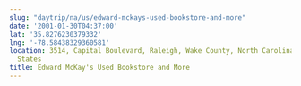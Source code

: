 ```yaml
---
slug: "daytrip/na/us/edward-mckays-used-bookstore-and-more"
date: '2001-01-30T04:37:00'
lat: '35.8276230379332'
lng: '-78.58438329360581'
location: 3514, Capital Boulevard, Raleigh, Wake County, North Carolina, 27604, United
  States
title: Edward McKay's Used Bookstore and More
---
```



